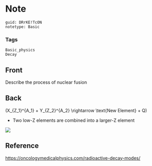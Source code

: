 # Note
```
guid: DRrKE!TcON
notetype: Basic
```

### Tags
```
Basic_physics
Decay
```

## Front
Describe the process of nuclear fusion

## Back
\(X_{Z_1}^{A_1} + Y_{Z_2}^{A_2} \rightarrow \text{New Element} + Q\)
<ul><li>Two low-Z elements are combined into a larger-Z element</li></ul><div><img src="paste-040341ae05e5f45f3d3867e851af706af7de1d4b.png">
</div>

## Reference
<a href="https://oncologymedicalphysics.com/radioactive-decay-modes/">https://oncologymedicalphysics.com/radioactive-decay-modes/</a>
